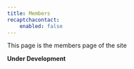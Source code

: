 ```yaml
---
title: Members
recaptchacontact:
    enabled: false
---
```


This page is the members page of the site

**Under Development**